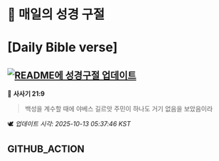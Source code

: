 # 🙏 매일의 성경 구절
# [Daily Bible verse]
## [![README에 성경구절 업데이트](https://github.com/DONGSUKA/first_test/actions/workflows/update-readme-bible.yml/badge.svg)](https://github.com/DONGSUKA/first_test/actions/workflows/update-readme-bible.yml)
<!-- START_BIBLE_VERSE -->
📖 **사사기 21:9**
> 백성을 계수할 때에 야베스 길르앗 주민이 하나도 거기 없음을 보았음이라

🕊️ _업데이트 시각: 2025-10-13 05:37:46 KST_
  <!-- END_BIBLE_VERSE -->
## GITHUB_ACTION
